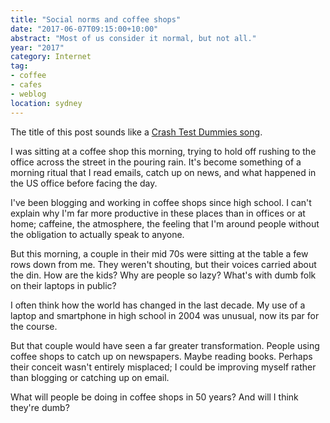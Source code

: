 ```yaml
---
title: "Social norms and coffee shops"
date: "2017-06-07T09:15:00+10:00"
abstract: "Most of us consider it normal, but not all."
year: "2017"
category: Internet
tag:
- coffee
- cafes
- weblog
location: sydney
---
```

The title of this post sounds like a [Crash Test Dummies song].

I was sitting at a coffee shop this morning, trying to hold off rushing to the office across the street in the pouring rain. It's become something of a morning ritual that I read emails, catch up on news, and what happened in the US office before facing the day.

I've been blogging and working in coffee shops since high school. I can't explain why I'm far more productive in these places than in offices or at home; caffeine, the atmosphere, the feeling that I'm around people without the obligation to actually speak to anyone.

But this morning, a couple in their mid 70s were sitting at the table a few rows down from me. They weren't shouting, but their voices carried about the din. How are the kids? Why are people so lazy? What's with dumb folk on their laptops in public?

I often think how the world has changed in the last decade. My use of a laptop and smartphone in high school in 2004 was unusual, now its par for the course.

But that couple would have seen a far greater transformation. People using coffee shops to catch up on newspapers. Maybe reading books. Perhaps their conceit wasn't entirely misplaced; I could be improving myself rather than blogging or catching up on email.

What will people be doing in coffee shops in 50 years? And will I think they're dumb?

[Crash Test Dummies song]: http://www.youtube.com/watch?v=j53VGZnW4fU

